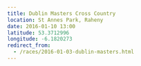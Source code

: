 ```yaml
---
title: Dublin Masters Cross Country
location: St Annes Park, Raheny
date: 2016-01-10 13:00
latitude: 53.3712996
longitude: -6.1820273
redirect_from:
  - /races/2016-01-03-dublin-masters.html
---
```


